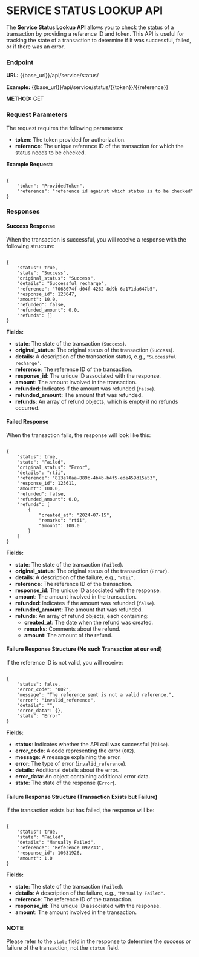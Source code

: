 # **SERVICE STATUS LOOKUP API**

The **Service Status Lookup API** allows you to check the status of a transaction by providing a reference ID and token. This API is useful for tracking the state of a transaction to determine if it was successful, failed, or if there was an error.

### **Endpoint**

**URL:** {{base_url}}/api/service/status/

**Example:** {{base_url}}/api/service/status/{{token}}/{{reference}}

**METHOD:** GET

### **Request Parameters**

The request requires the following parameters:

- **token**: The token provided for authorization.
- **reference**: The unique reference ID of the transaction for which the status needs to be checked.

**Example Request:**
<pre><code class="json">
{
    "token": "ProvidedToken",
    "reference": "reference id against which status is to be checked"
}
</code></pre>

### **Responses**

#### **Success Response**

When the transaction is successful, you will receive a response with the following structure:

<pre><code class="json">
{
    "status": true,
    "state": "Success",
    "original_status": "Success",
    "details": "Successful recharge",
    "reference": "7068074f-d04f-4262-8d9b-6a171da647b5",
    "response_id": 123647,
    "amount": 10.0,
    "refunded": false,
    "refunded_amount": 0.0,
    "refunds": []
}
</code></pre>

**Fields:**
 
- **state**: The state of the transaction (`Success`).
- **original_status**: The original status of the transaction (`Success`).
- **details**: A description of the transaction status, e.g., `"Successful recharge"`.
- **reference**: The reference ID of the transaction.
- **response_id**: The unique ID associated with the response.
- **amount**: The amount involved in the transaction.
- **refunded**: Indicates if the amount was refunded (`false`).
- **refunded_amount**: The amount that was refunded.
- **refunds**: An array of refund objects, which is empty if no refunds occurred.

#### **Failed Response**

When the transaction fails, the response will look like this:

<pre><code class="json">
{
    "status": true,
    "state": "Failed",
    "original_status": "Error",
    "details": "rtii",
    "reference": "813e70aa-889b-4b4b-b4f5-ede459d15a53",
    "response_id": 123611,
    "amount": 100.0,
    "refunded": false,
    "refunded_amount": 0.0,
    "refunds": [
        {
            "created_at": "2024-07-15",
            "remarks": "rtii",
            "amount": 100.0
        }
    ]
}
</code></pre>

**Fields:**
 
- **state**: The state of the transaction (`Failed`).
- **original_status**: The original status of the transaction (`Error`).
- **details**: A description of the failure, e.g., `"rtii"`.
- **reference**: The reference ID of the transaction.
- **response_id**: The unique ID associated with the response.
- **amount**: The amount involved in the transaction.
- **refunded**: Indicates if the amount was refunded (`false`).
- **refunded_amount**: The amount that was refunded.
- **refunds**: An array of refund objects, each containing:
  - **created_at**: The date when the refund was created.
  - **remarks**: Comments about the refund.
  - **amount**: The amount of the refund.

#### **Failure Response Structure (No such Transaction at our end)**

If the reference ID is not valid, you will receive:

<pre><code class="json">
{
    "status": false,
    "error_code": "002",
    "message": "The reference sent is not a valid reference.",
    "error": "invalid_reference",
    "details": "",
    "error_data": {},
    "state": "Error"
}
</code></pre>

**Fields:**

- **status**: Indicates whether the API call was successful (`false`).  
- **error_code**: A code representing the error (`002`).
- **message**: A message explaining the error.
- **error**: The type of error (`invalid_reference`).
- **details**: Additional details about the error.
- **error_data**: An object containing additional error data.
- **state**: The state of the response (`Error`).

#### **Failure Response Structure (Transaction Exists but Failure)**

If the transaction exists but has failed, the response will be:

<pre><code class="json">
{
    "status": true,
    "state": "Failed",
    "details": "Manually Failed",
    "reference": "Reference_092233",
    "response_id": 10631926,
    "amount": 1.0
}
</code></pre>

**Fields:**

 
- **state**: The state of the transaction (`Failed`).
- **details**: A description of the failure, e.g., `"Manually Failed"`.
- **reference**: The reference ID of the transaction.
- **response_id**: The unique ID associated with the response.
- **amount**: The amount involved in the transaction.

### **NOTE**

Please refer to the `state` field in the response to determine the success or failure of the transaction, not the `status` field.
